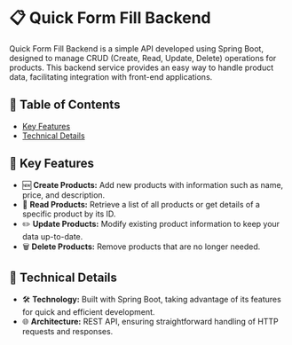 # 📋 Quick Form Fill Backend

Quick Form Fill Backend is a simple API developed using Spring Boot, designed to manage CRUD (Create, Read, Update, Delete) operations for products. This backend service provides an easy way to handle product data, facilitating integration with front-end applications.

## 📑 Table of Contents
- [Key Features](#-key-features)
- [Technical Details](#-technical-details)

## 🚀 Key Features
- 🆕 **Create Products:** Add new products with information such as name, price, and description.
- 📄 **Read Products:** Retrieve a list of all products or get details of a specific product by its ID.
- ✏️ **Update Products:** Modify existing product information to keep your data up-to-date.
- 🗑️ **Delete Products:** Remove products that are no longer needed.

## 📝 Technical Details
- 🛠️ **Technology:** Built with Spring Boot, taking advantage of its features for quick and efficient development.
- 🌐 **Architecture:** REST API, ensuring straightforward handling of HTTP requests and responses.
